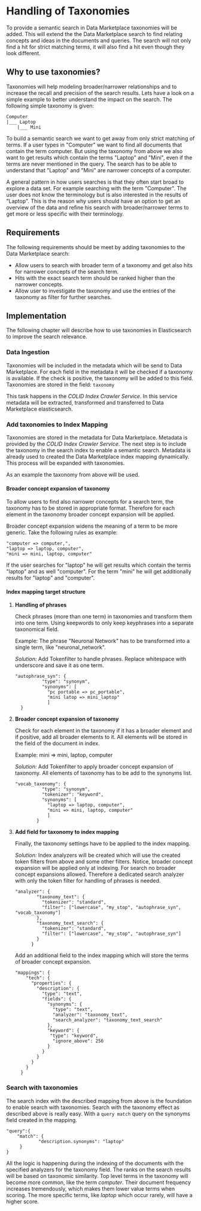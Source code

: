 # Handling of Taxonomies

To provide a semantic search in Data Marketplace taxonomies will be added. This will extend the the Data Marketplace search to find relating concepts and ideas in the documents and queries. The search will not only find a hit for strict matching terms, it will also find a hit even though they look different. 

## Why to use taxonomies?

Taxonomies will help modeling broader/narrower relationships and to increase the recall and precision of the search results. Lets have a look on a simple example to better understand the impact on the search. The following simple taxonomy is given:

```
Computer
|___ Laptop
	|___ Mini
```

To build a semantic search we want to get away from only strict matching of terms. If a user types in "Computer" we want to find all documents that contain the term computer. But using the taxonomy from above we also want to get results which contain the terms "Laptop" and "Mini", even if the terms are never mentioned in the query. The search has to be able to understand that "Laptop" and "Mini" are narrower concepts of a computer.

A general pattern in how users searches is that they often start broad to explore a data set. For example searching with the term "Computer". The user does not know the terminology but is also interested in the results of "Laptop". This is the reason why users should have an option to get an overview of the data and refine his search with broader/narrower terms to get more or less specific with their terminology. 

## Requirements

The following requirements should be meet by adding taxonomies to the Data Marketplace search:

- Allow users to search with broader term of a taxonomy and get also hits for narrower concepts of the search term.
- Hits with the exact search term should be ranked higher than the narrower concepts.
- Allow user to investigate the taxonomy and use the entries of the taxonomy as filter for further searches. 

## Implementation

The following chapter will describe how to use taxonomies in Elasticsearch to improve the search relevance.

### Data Ingestion

Taxonomies will be included in the metadata which will be send to Data Marketplace. For each field in the metadata it will be checked if a taxonomy is available. If the check is positive, the taxonomy will be added to this field. Taxonomies are stored in the field: `taxonomy`

This task happens in the *COLID Index Crawler Service*. In this service metadata will be extracted, transformed and transferred to Data Marketplace elasticsearch. 

### Add taxonomies to Index Mapping

Taxonomies are stored in the metadata for Data Marketplace. Metadata is provided by the *COLID Index Crawler Service*. The next step is to include the taxonomy in the search index to enable a semantic search. Metadata is already used to created the Data Marketplace index mapping dynamically. This process will be expanded with taxonomies.

As an example the taxonomy from above will be used.

#### Broader concept expansion of taxonomy

To allow users to find also narrower concepts for a search term, the taxonomy has to be stored in appropriate format. Therefore for each element in the taxonomy broader concept expansion will be applied.

Broader concept expansion widens the meaning of a term to be more generic. Take the following rules as example:

```
"computer => computer,",
"laptop => laptop, computer",
"mini => mini, laptop, computer"

```

If the user searches for "laptop" he will get results which contain the terms "laptop" and as well "computer".  For the term "mini" he will get additionally results for "laptop" and "computer".

#### Index mapping target structure

1. **Handling of phrases**

   Check phrases (more than one term) in taxonomies and transform them into one term. Using keepwords to only keep keyphrases into a separate taxonomical field. 

   Example: The phrase "Neuronal Network" has to be transformed into a single term, like "neuronal_network".

   *Solution:* Add Tokenfilter to handle phrases. Replace whitespace with underscore and save it as one term.

   ```
   "autophrase_syn": {
             "type": "synonym",
             "synonyms": [ 
               "pc portable => pc_portable",
               "mini latop => mini_laptop"
               ]
     }
   ```

   

2. **Broader concept expansion of taxonomy**

   Check for each element in the taxonomy if it has a broader element and if positive, add all broader elements to it. All elements will be stored in the field of the document in index.

   Example: mini => mini, laptop, computer

   *Solution:* Add Tokenfilter to apply broader concept expansion of taxonomy. All elements of taxonomy has to be add to the synonyms list.

   ```
   "vocab_taxonomy": {
             "type": "synonym",
             "tokenizer": "keyword",         
             "synonyms": [             
               "laptop => laptop, computer",            
               "mini => mini, laptop, computer"            
               ]
           }
   ```

   

3. **Add field for taxonomy to index mapping** 

   Finally, the taxonomy settings have to be applied to the index mapping.

   *Solution:* Index analyzers will be created which will use the created token filters from above and some other filters. Notice, broader concept expansion will be applied only at indexing. For search no broader concept expansions allowed. Therefore a dedicated search analyzer with only the token filter for handling of phrases is needed. 

   ```
   "analyzer": {
           "taxonomy_text": {
             "tokenizer": "standard",
             "filter": ["lowercase", "my_stop", "autophrase_syn", "vocab_taxonomy"]
           },
           "taxonomy_text_search": {
             "tokenizer": "standard",
             "filter": ["lowercase", "my_stop", "autophrase_syn"]
           }
         }
   ```

   Add an additional field to the index mapping which will store the terms of broader concept expansion. 

   ```
   "mappings": {
       "tech": {
         "properties": {
           "description": {
             "type": "text",
             "fields": {
               "synonyms": {
                 "type": "text",
                 "analyzer": "taxonomy_text",
                 "search_analyzer": "taxonomy_text_search"
               },
               "keyword": {
                "type": "keyword",
                 "ignore_above": 256
               }
             }
           }
         }
       }
     }
   ```

### Search with taxonomies

The search index with the described mapping from above is the foundation to enable search with taxonomies. Search with the taxonomy effect as described above is really easy. With a `query match` query on the synonyms field created in the mapping. 

```
"query":{
	"match": {
            "description.synonyms": "laptop"
     }
}
```

All the logic is happening during the indexing of the documents with the specified analyzers for the taxonomy field. The ranks on the search results will be based on taxonomic similarity. Top level terms in the taxonomy will become more common, like the term *computer*. Their document frequency increases tremendously, which makes them lower value terms when scoring. The more specific terms, like *laptop* which occur rarely, will have a higher score. 


